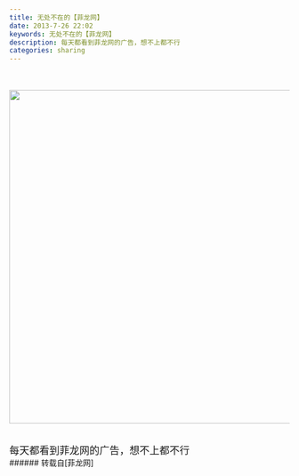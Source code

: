 ```yaml
---
title: 无处不在的【菲龙网】
date: 2013-7-26 22:02
keywords: 无处不在的【菲龙网】
description: 每天都看到菲龙网的广告，想不上都不行
categories: sharing
---
```

<td class="t_f" id="postmessage_27764">

<br/>
<br/>
<div align="center">

<img aid="9695" class="zoom" data-cf-modified-7ead1b94c2908b796941e77f-="" file="data/attachment/forum/201307/26/220156ocygkzxzc0eyy7ek.jpg" id="aimg_9695" inpost="1" onclick="" onmouseover="" src="http://www.flw.ph/data/attachment/forum/201307/26/220156ocygkzxzc0eyy7ek.jpg" width="600" zoomfile="data/attachment/forum/201307/26/220156ocygkzxzc0eyy7ek.jpg"/>


</div><br/>
<br/>
<font size="4">每天都看到菲龙网的广告，想不上都不行</font><br/>
</td>
###### 转载自[菲龙网]